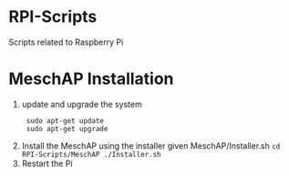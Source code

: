 # RPI-Scripts

Scripts related to Raspberry Pi


# MeschAP Installation
  1. update and upgrade the system
     ```
      sudo apt-get update
      sudo apt-get upgrade
     ```
  2. Install the MeschAP using the installer given MeschAP/Installer.sh
    ```
      cd RPI-Scripts/MeschAP
      ./Installer.sh
    ```
  3. Restart the Pi
